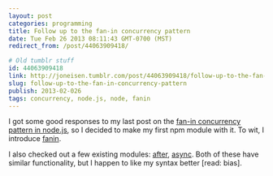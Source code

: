 ```yaml
---
layout: post
categories: programming
title: Follow up to the fan-in concurrency pattern
date: Tue Feb 26 2013 08:11:43 GMT-0700 (MST)
redirect_from: /post/44063909418/

# Old tumblr stuff
id: 44063909418
link: http://joneisen.tumblr.com/post/44063909418/follow-up-to-the-fan-in-concurrency-pattern
slug: follow-up-to-the-fan-in-concurrency-pattern
publish: 2013-02-026
tags: concurrency, node.js, node, fanin
---
```



I got some good responses to my last post on the [fan-in concurrency pattern in node.js](http://joneisen.me/post/43961435963), so I decided to make my first npm module with it. To wit, I introduce [fanin](http://npmjs.org/package/fanin/1.0.5).

I also checked out a few existing modules: [after](https://npmjs.org/package/after), [async](https://npmjs.org/package/async). Both of these have similar functionality, but I happen to like my syntax better [read: bias].
